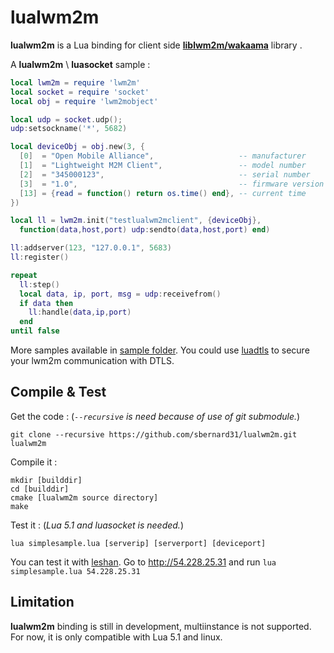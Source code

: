 lualwm2m
=======

**lualwm2m** is a Lua binding for client side [**liblwm2m/wakaama**](https://github.com/eclipse/wakaama) library .


A **lualwm2m** \ **luasocket** sample :
``` lua
local lwm2m = require 'lwm2m'
local socket = require 'socket'
local obj = require 'lwm2mobject'

local udp = socket.udp();
udp:setsockname('*', 5682)

local deviceObj = obj.new(3, {
  [0]  = "Open Mobile Alliance",                   -- manufacturer
  [1]  = "Lightweight M2M Client",                 -- model number
  [2]  = "345000123",                              -- serial number
  [3]  = "1.0",                                    -- firmware version
  [13] = {read = function() return os.time() end}, -- current time
})

local ll = lwm2m.init("testlualwm2mclient", {deviceObj},
  function(data,host,port) udp:sendto(data,host,port) end)

ll:addserver(123, "127.0.0.1", 5683)
ll:register()

repeat
  ll:step()
  local data, ip, port, msg = udp:receivefrom()
  if data then
    ll:handle(data,ip,port)
  end
until false
```
More samples available in [sample folder](https://github.com/sbernard31/lualwm2m/tree/master/sample).
You could use [luadtls](https://github.com/sbernard31/luadtls) to secure your lwm2m communication with DTLS.


Compile & Test
--------------
Get the code : (*`--recursive` is need because of use of git submodule.*)
```
git clone --recursive https://github.com/sbernard31/lualwm2m.git lualwm2m
```


Compile it :
```
mkdir [builddir]
cd [builddir]
cmake [lualwm2m source directory]
make
```

Test it : (*Lua 5.1 and luasocket is needed.*)
```
lua simplesample.lua [serverip] [serverport] [deviceport]
```
You can test it with [leshan](https://github.com/jvermillard/leshan).
Go to http://54.228.25.31 and run `lua simplesample.lua 54.228.25.31`


Limitation
----------
**lualwm2m** binding is still in development, multiinstance is not supported.
For now, it is only compatible with Lua 5.1 and linux.
